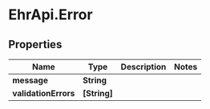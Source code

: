 # EhrApi.Error

## Properties
Name | Type | Description | Notes
------------ | ------------- | ------------- | -------------
**message** | **String** |  | 
**validationErrors** | **[String]** |  | 
